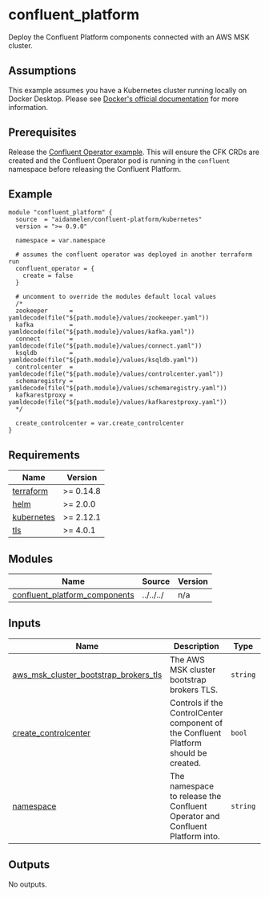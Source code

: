 # confluent_platform

Deploy the Confluent Platform components connected with an AWS MSK cluster.

## Assumptions

This example assumes you have a Kubernetes cluster running locally on Docker Desktop. Please see [Docker's official documentation](https://docs.docker.com/desktop/kubernetes/) for more information.

## Prerequisites

Release the [Confluent Operator example](https://github.com/aidanmelen/terraform-kubernetes-confluent-platform/tree/main/examples/confluent_operator). This will ensure the CFK CRDs are created and the Confluent Operator pod is running in the `confluent` namespace before releasing the Confluent Platform.

<!-- BEGINNING OF PRE-COMMIT-TERRAFORM DOCS HOOK -->

## Example

```hcl
module "confluent_platform" {
  source  = "aidanmelen/confluent-platform/kubernetes"
  version = ">= 0.9.0"

  namespace = var.namespace

  # assumes the confluent operator was deployed in another terraform run
  confluent_operator = {
    create = false
  }

  # uncomment to override the modules default local values
  /*
  zookeeper      = yamldecode(file("${path.module}/values/zookeeper.yaml"))
  kafka          = yamldecode(file("${path.module}/values/kafka.yaml"))
  connect        = yamldecode(file("${path.module}/values/connect.yaml"))
  ksqldb         = yamldecode(file("${path.module}/values/ksqldb.yaml"))
  controlcenter  = yamldecode(file("${path.module}/values/controlcenter.yaml"))
  schemaregistry = yamldecode(file("${path.module}/values/schemaregistry.yaml"))
  kafkarestproxy = yamldecode(file("${path.module}/values/kafkarestproxy.yaml"))
  */

  create_controlcenter = var.create_controlcenter
}
```

## Requirements

| Name | Version |
|------|---------|
| <a name="requirement_terraform"></a> [terraform](#requirement\_terraform) | >= 0.14.8 |
| <a name="requirement_helm"></a> [helm](#requirement\_helm) | >= 2.0.0 |
| <a name="requirement_kubernetes"></a> [kubernetes](#requirement\_kubernetes) | >= 2.12.1 |
| <a name="requirement_tls"></a> [tls](#requirement\_tls) | >= 4.0.1 |
## Modules

| Name | Source | Version |
|------|--------|---------|
| <a name="module_confluent_platform_components"></a> [confluent\_platform\_components](#module\_confluent\_platform\_components) | ../../../ | n/a |
## Inputs

| Name | Description | Type | Default | Required |
|------|-------------|------|---------|:--------:|
| <a name="input_aws_msk_cluster_bootstrap_brokers_tls"></a> [aws\_msk\_cluster\_bootstrap\_brokers\_tls](#input\_aws\_msk\_cluster\_bootstrap\_brokers\_tls) | The AWS MSK cluster bootstrap brokers TLS. | `string` | n/a | yes |
| <a name="input_create_controlcenter"></a> [create\_controlcenter](#input\_create\_controlcenter) | Controls if the ControlCenter component of the Confluent Platform should be created. | `bool` | `true` | no |
| <a name="input_namespace"></a> [namespace](#input\_namespace) | The namespace to release the Confluent Operator and Confluent Platform into. | `string` | `"confluent"` | no |
## Outputs

No outputs.
<!-- END OF PRE-COMMIT-TERRAFORM DOCS HOOK -->
